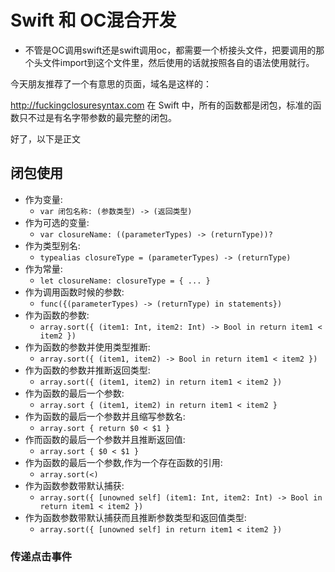 # Swift 和 OC混合开发
- 不管是OC调用swift还是swift调用oc，都需要一个桥接头文件，把要调用的那个头文件import到这个文件里，然后使用的话就按照各自的语法使用就行。

今天朋友推荐了一个有意思的页面，域名是这样的：

http://fuckingclosuresyntax.com
在 Swift 中，所有的函数都是闭包，标准的函数只不过是有名字带参数的最完整的闭包。

好了，以下是正文

 

 
## 闭包使用
- 作为变量:
  - `var 闭包名称: (参数类型) -> (返回类型)`
- 作为可选的变量:
  - `var closureName: ((parameterTypes) -> (returnType))?`
- 作为类型别名:
  - `typealias closureType = (parameterTypes) -> (returnType)`
- 作为常量:
  - `let closureName: closureType = { ... }`
- 作为调用函数时候的参数:
  - `func({(parameterTypes) -> (returnType) in statements})`
- 作为函数的参数:
  - `array.sort({ (item1: Int, item2: Int) -> Bool in return item1 < item2 })`
- 作为函数的参数并使用类型推断:
  - `array.sort({ (item1, item2) -> Bool in return item1 < item2 })`
- 作为函数的参数并推断返回类型:
  - `array.sort({ (item1, item2) in return item1 < item2 })`
- 作为函数的最后一个参数:
  - `array.sort { (item1, item2) in return item1 < item2 }`
- 作为函数的最后一个参数并且缩写参数名:
  - `array.sort { return $0 < $1 }`
- 作而函数的最后一个参数并且推断返回值:
  - `array.sort { $0 < $1 }`
- 作为函数的最后一个参数,作为一个存在函数的引用:
  - `array.sort(<)`
- 作为函数参数带默认捕获:
  - `array.sort({ [unowned self] (item1: Int, item2: Int) -> Bool in return item1 < item2 })`
- 作为函数参数带默认捕获而且推断参数类型和返回值类型:
  - `array.sort({ [unowned self] in return item1 < item2 })`


### 传递点击事件